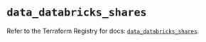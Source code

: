 # `data_databricks_shares`

Refer to the Terraform Registry for docs: [`data_databricks_shares`](https://registry.terraform.io/providers/databricks/databricks/1.84.0/docs/data-sources/shares).
